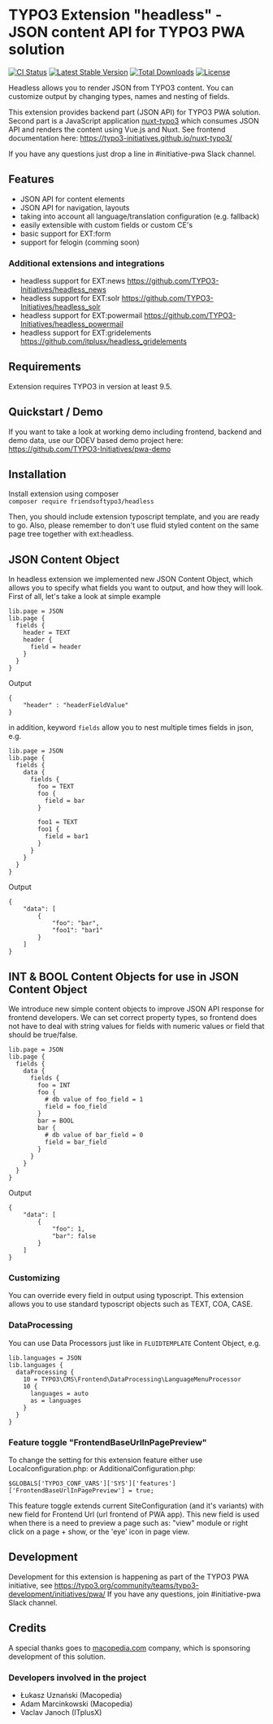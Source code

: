 # TYPO3 Extension "headless" - JSON content API for TYPO3 PWA solution

[![CI Status](https://github.com/TYPO3-Initiatives/headless/workflows/CI/badge.svg)](https://github.com/TYPO3-Initiatives/headless/actions)
[![Latest Stable Version](https://poser.pugx.org/friendsoftypo3/headless/v)](//packagist.org/packages/friendsoftypo3/headless)
[![Total Downloads](https://poser.pugx.org/friendsoftypo3/headless/downloads)](//packagist.org/packages/friendsoftypo3/headless)
[![License](https://poser.pugx.org/friendsoftypo3/headless/license)](//packagist.org/packages/friendsoftypo3/headless)

Headless allows you to render JSON from TYPO3 content. You can customize output by changing types, names and nesting of fields.

This extension provides backend part (JSON API) for TYPO3 PWA solution. Second part is a JavaScript application [nuxt-typo3](https://github.com/TYPO3-Initiatives/nuxt-typo3) which consumes JSON API and renders the content using Vue.js and Nuxt. See frontend documentation here: https://typo3-initiatives.github.io/nuxt-typo3/

If you have any questions just drop a line in #initiative-pwa Slack channel.

## Features

- JSON API for content elements
- JSON API for navigation, layouts
- taking into account all language/translation configuration (e.g. fallback)
- easily extensible with custom fields or custom CE's
- basic support for EXT:form
- support for felogin (comming soon)

### Additional extensions and integrations

- headless support for EXT:news https://github.com/TYPO3-Initiatives/headless_news
- headless support for EXT:solr https://github.com/TYPO3-Initiatives/headless_solr
- headless support for EXT:powermail https://github.com/TYPO3-Initiatives/headless_powermail
- headless support for EXT:gridelements https://github.com/itplusx/headless_gridelements

## Requirements
Extension requires TYPO3 in version at least 9.5.

## Quickstart / Demo

If you want to take a look at working demo including frontend, backend and demo data, use our DDEV based demo project here:
https://github.com/TYPO3-Initiatives/pwa-demo

## Installation
Install extension using composer\
``composer require friendsoftypo3/headless``

Then, you should include extension typoscript template, and you are ready to go. Also, please remember to don't use fluid styled content on the same page tree together with ext:headless.

## JSON  Content Object
In headless extension we implemented new JSON Content Object, which allows you to specify what fields you want to output, and how they will look. First of all, let's take a look at simple example
```
lib.page = JSON
lib.page {
  fields {
    header = TEXT
    header {
      field = header
    }
  }
}
```
Output
```
{
    "header" : "headerFieldValue"
}
```
in addition, keyword `fields` allow you to nest multiple times fields in json, e.g.

```
lib.page = JSON
lib.page {
  fields {
    data {
      fields {
        foo = TEXT
        foo {
          field = bar
        }

        foo1 = TEXT
        foo1 {
          field = bar1
        }
      }
    }
  }
}
```
Output
```
{
    "data": [
        {
            "foo": "bar",
            "foo1": "bar1"
        }
    ]
}
```
## INT & BOOL Content Objects for use in JSON Content Object

We introduce new simple content objects to improve JSON API response for frontend developers.
We can set correct property types, so frontend does not have to deal with string values for fields with numeric values or field that should be true/false.
```
lib.page = JSON
lib.page {
  fields {
    data {
      fields {
        foo = INT
        foo {
          # db value of foo_field = 1
          field = foo_field
        }
        bar = BOOL
        bar {
          # db value of bar_field = 0
          field = bar_field
        }
      }
    }
  }
}
```
Output
```
{
    "data": [
        {
            "foo": 1,
            "bar": false
        }
    ]
}
```
### Customizing
You can override every field in output using typoscript. This extension allows you to use standard typoscript objects such as TEXT, COA, CASE.

### DataProcessing
You can use Data Processors just like in `FLUIDTEMPLATE` Content Object, e.g.

```
lib.languages = JSON
lib.languages {
  dataProcessing {
    10 = TYPO3\CMS\Frontend\DataProcessing\LanguageMenuProcessor
    10 {
      languages = auto
      as = languages
    }
  }
}
```

### Feature toggle "FrontendBaseUrlInPagePreview"

To change the setting for this extension feature either use Localconfiguration.php: or AdditionalConfiguration.php:

```
$GLOBALS['TYPO3_CONF_VARS']['SYS']['features']['FrontendBaseUrlInPagePreview'] = true;
```

This feature toggle extends current SiteConfiguration (and it's variants) with new field for Frontend Url
(url frontend of PWA app). This new field is used when there is a need to preview a page such as: "view" module or right click on a page + show, or the 'eye' icon in page view.

## Development
Development for this extension is happening as part of the TYPO3 PWA initiative, see https://typo3.org/community/teams/typo3-development/initiatives/pwa/
If you have any questions, join #initiative-pwa Slack channel.

## Credits

A special thanks goes to [macopedia.com](https://macopedia.com) company, which is sponsoring development of this solution.

### Developers involved in the project

- Łukasz Uznański (Macopedia)
- Adam Marcinkowski (Macopedia)
- Vaclav Janoch (ITplusX)


